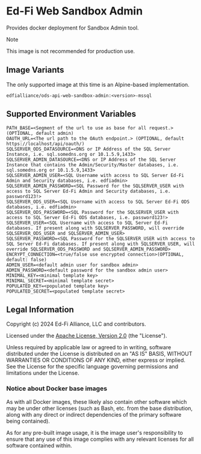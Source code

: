 # Ed-Fi Web Sandbox Admin

Provides docker deployment for Sandbox Admin tool.

> [!NOTE]
> This image is not recommended for production use.

## Image Variants

The only supported image at this time is an Alpine-based implementation.

`edfialliance/ods-api-web-sandbox-admin:<version>-mssql`

## Supported Environment Variables

```none
PATH_BASE=<Segment of the url to use as base for all request.> (OPTIONAL, default admin)
OAUTH_URL=<The url path to the OAuth endpoint.> (OPTIONAL, default https://localhost/api/oauth/)
SQLSERVER_ODS_DATASOURCE=<DNS or IP Address of the SQL Server Instance, i.e. sql.somedns.org or 10.1.5.9,1433>
SQLSERVER_ADMIN_DATASOURCE=<DNS or IP Address of the SQL Server Instance that contains the Admin/Security/Master databases, i.e. sql.somedns.org or 10.1.5.9,1433>
SQLSERVER_ADMIN_USER=<SQL Username with access to SQL Server Ed-Fi Admin and Security databases, i.e. edfiadmin>
SQLSERVER_ADMIN_PASSWORD=<SQL Password for the SQLSERVER_USER with access to SQL Server Ed-Fi Admin and Security databases, i.e. password123!>
SQLSERVER_ODS_USER=<SQL Username with access to SQL Server Ed-Fi ODS databases, i.e. edfiadmin>
SQLSERVER_ODS_PASSWORD=<SQL Password for the SQLSERVER_USER with access to SQL Server Ed-Fi ODS databases, i.e. password123!>
SQLSERVER_USER=<SQL Username with access to SQL Server Ed-Fi databases. If present along with SQLSERVER_PASSWORD, will override SQLSERVER_ODS_USER and SQLSERVER_ADMIN_USER>
SQLSERVER_PASSWORD=<SQL Password for the SQLSERVER_USER with access to SQL Server Ed-Fi databases. If present along with SQLSERVER_USER, will override SQLSERVER_ODS_PASSWORD and SQLSERVER_ADMIN_PASSWORD>
ENCRYPT_CONNECTION=<true/false use encrypted connection>(OPTIONAL, default: false)
ADMIN_USER=<default admin user for sandbox admin>
ADMIN_PASSWORD=<default password for the sandbox admin user>
MINIMAL_KEY=<minimal template key>
MINIMAL_SECRET=<minimal template secret>
POPULATED_KEY=<populated template key>
POPULATED_SECRET=<populated template secret>
```

## Legal Information

Copyright (c) 2024 Ed-Fi Alliance, LLC and contributors.

Licensed under the [Apache License, Version
2.0]([LICENSE](https://www.apache.org/licenses/LICENSE-2.0.txt)) (the
"License").

Unless required by applicable law or agreed to in writing, software distributed
under the License is distributed on an "AS IS" BASIS, WITHOUT WARRANTIES OR
CONDITIONS OF ANY KIND, either express or implied. See the License for the
specific language governing permissions and limitations under the License.

### Notice about Docker base images

As with all Docker images, these likely also contain other software which may be
under other licenses (such as Bash, etc. from the base distribution, along with
any direct or indirect dependencies of the primary software being contained).

As for any pre-built image usage, it is the image user's responsibility to
ensure that any use of this image complies with any relevant licenses for all
software contained within.
